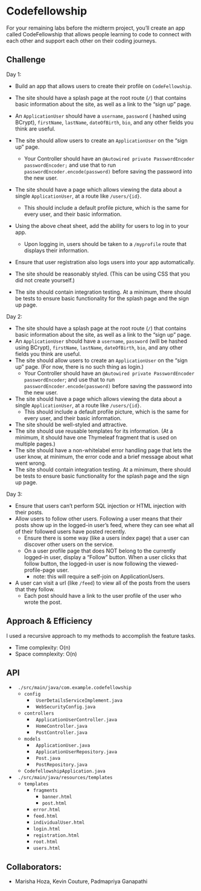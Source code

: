 # Codefellowship

For your remaining labs before the midterm project, you’ll create an app called CodeFellowship that allows people learning to code to connect with each other and support each other on their coding journeys.

## Challenge

Day 1: 
* Build an app that allows users to create their profile on ```CodeFellowship```.

* The site should have a splash page at the root route (```/```) that contains basic information about the site, as well as a link to the “sign up” page.
* An ```ApplicationUser``` should have a ```username```, ```password``` ( hashed using BCrypt), ```firstName```, ```lastName```, ```dateOfBirth```, ```bio```, and any other fields you think are useful.
* The site should allow users to create an ```ApplicationUser``` on the “sign up” page.
    * Your Controller should have an ```@Autowired private PasswordEncoder passwordEncoder;``` and use that to run ```passwordEncoder.encode(password)``` before saving the password into the new user.
* The site should have a page which allows viewing the data about a single ```ApplicationUser```, at a route like ```/users/{id}```.
    * This should include a default profile picture, which is the same for every user, and their basic information.
* Using the above cheat sheet, add the ability for users to log in to your app.
    * Upon logging in, users should be taken to a ```/myprofile``` route that displays their information.
* Ensure that user registration also logs users into your app automatically.
* The site should be reasonably styled. (This can be using CSS that you did not create yourself.)
* The site should contain integration testing. At a minimum, there should be tests to ensure basic functionality for the splash page and the sign up page.

Day 2: 
* The site should have a splash page at the root route (```/```) that contains basic information about the site, as well as a link to the “sign up” page.
* An ```ApplicationUser``` should have a ```username```, ```password``` (will be hashed using BCrypt), ```firstName```, ```lastName```, ```dateOfBirth```, ```bio```, and any other fields you think are useful.
* The site should allow users to create an ```ApplicationUser``` on the “sign up” page. (For now, there is no such thing as login.)
    * Your Controller should have an ```@Autowired private PasswordEncoder passwordEncoder```; and use that to run ```passwordEncoder.encode(password)``` before saving the password into the new user.
* The site should have a page which allows viewing the data about a single ```ApplicationUser```, at a route like ```/users/{id}```.
    * This should include a default profile picture, which is the same for every user, and their basic information.
* The site should be well-styled and attractive.
* The site should use reusable templates for its information. (At a minimum, it should have one Thymeleaf fragment that is used on multiple pages.)
* The site should have a non-whitelabel error handling page that lets the user know, at minimum, the error code and a brief message about what went wrong.
* The site should contain integration testing. At a minimum, there should be tests to ensure basic functionality for the splash page and the sign up page.

Day 3:
* Ensure that users can’t perform SQL injection or HTML injection with their posts.
* Allow users to follow other users. Following a user means that their posts show up in the logged-in user’s feed, where they can see what all of their followed users have posted recently.
    * Ensure there is some way (like a users index page) that a user can discover other users on the service.
    * On a user profile page that does NOT belong to the currently logged-in user, display a “Follow” button. When a user clicks that follow button, the logged-in user is now following the viewed-profile-page user.
        * note: this will require a self-join on ApplicationUsers.
* A user can visit a url (like ```/feed```) to view all of the posts from the users that they follow.
    * Each post should have a link to the user profile of the user who wrote the post.

## Approach & Efficiency
I used a recursive approach to my methods to accomplish the feature tasks.
* Time complexity: O(n)
* Space comnplexity: O(n)

## API
* ``` ./src/main/java/com.example.codefellowship```
    * ```config```
        * ``` UserDetailsServiceImplement.java```
        * ``` WebSecurityConfig.java```
    * ```controllers```
        * ``` ApplicationUserController.java```
        * ``` HomeController.java```
        * ``` PostController.java```
    * ```models```
        * ``` ApplicationUser.java```
        * ``` ApplicationUserRepository.java```
        * ``` Post.java```
        * ``` PostRepository.java```
    * ```CodefellowshipApplication.java```
* ``` ./src/main/java/resources/templates```
    * ```templates```
        * ```fragments```
            * ```banner.html```
            * ```post.html```
        * ```error.html```
        * ```feed.html```
        * ```individualUser.html```
        * ```login.html```
        * ```registration.html```
        * ```root.html```
        * ```users.html```
        
## Collaborators: 
* Marisha Hoza, Kevin Couture, Padmapriya Ganapathi
